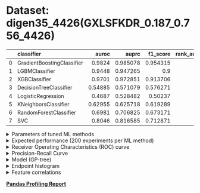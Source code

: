 # Dataset: digen35_4426(GXLSFKDR_0.187_0.756_4426)

|    | classifier                 |   auroc |    auprc |   f1_score |   rank_auroc |   rank_auprc |   rank_f1 |
|---:|:---------------------------|--------:|---------:|-----------:|-------------:|-------------:|----------:|
|  0 | GradientBoostingClassifier | 0.9824  | 0.985078 |   0.954315 |            1 |            1 |         1 |
|  1 | LGBMClassifier             | 0.9448  | 0.947265 |   0.9      |            3 |            3 |         3 |
|  2 | XGBClassifier              | 0.9701  | 0.972851 |   0.913706 |            2 |            2 |         2 |
|  3 | DecisionTreeClassifier     | 0.54885 | 0.571079 |   0.576271 |            7 |            7 |         7 |
|  4 | LogisticRegression         | 0.4687  | 0.528482 |   0.50237  |            8 |            8 |         8 |
|  5 | KNeighborsClassifier       | 0.62955 | 0.625718 |   0.619289 |            6 |            6 |         6 |
|  6 | RandomForestClassifier     | 0.6981  | 0.706825 |   0.673171 |            5 |            5 |         5 |
|  7 | SVC                        | 0.8046  | 0.816585 |   0.712871 |            4 |            4 |         4 |


<details>
<summary>Parameters of tuned ML methods</summary>


```
GradientBoostingClassifier(learning_rate=0.7280931907710034, max_depth=10,
                           n_iter_no_change=16, random_state=4426, tol=1e-07,
                           validation_fraction=0.060000000000000005)
LGBMClassifier(deterministic=True, force_row_wise=True, max_depth=9,
               metric='binary_logloss', n_estimators=90, n_jobs=1,
               num_leaves=512, objective='binary', random_state=4426)
XGBClassifier(alpha=1.3790975696338315, base_score=0.5, booster='dart',
              colsample_bylevel=1, colsample_bynode=1, colsample_bytree=1,
              eta=0.13896270616257594, eval_metric='logloss',
              gamma=0.30000000000000004, gpu_id=-1, importance_type='gain',
              interaction_constraints='', learning_rate=0.138962701,
              max_delta_step=0, max_depth=6, min_child_weight=1, missing=nan,
              monotone_constraints='()', n_estimators=94, n_jobs=1, nthread=1,
              num_parallel_tree=1, random_state=4426, reg_alpha=1.37909758,
              reg_lambda=8.690372694864962, scale_pos_weight=1, subsample=1,
              tree_method='exact', use_label_encoder=False,
              validate_parameters=1, ...)
DecisionTreeClassifier(max_depth=9, max_features='auto', min_samples_leaf=8,
                       min_samples_split=5, random_state=4426)
LogisticRegression(C=0.0021735845482076343, random_state=4426,
                   solver='newton-cg')
KNeighborsClassifier(metric='euclidean', n_neighbors=4, p=1, weights='distance')
RandomForestClassifier(max_depth=9, max_features=None, min_samples_leaf=3,
                       min_samples_split=10, n_estimators=85,
                       random_state=4426)
SVC(C=317.6179888507738, coef0=9.0, kernel='poly', probability=True,
    random_state=4426, tol=2.7492575695659333e-05)
```

</details>

<details>
<summary>Expected performance (200 experiments per ML method)</summary>
<img src='digen35_4426-box.svg' width=40% />
</details>

<details>
<summary>Receiver Operating Characteristics (ROC) curve</summary>
<img src='digen35_4426-roc.svg' width=40% />
</details>

<details>
<summary>Precision-Recall Curve</summary>
<img src='digen35_4426-prc.svg' width=40% />
</details>

<details>
<summary>Model (GP-tree)</summary>
<img src='digen35_4426-model.svg' height=10% />
</details>

<details>
<summary>Endpoint histogram</summary>
<img src='digen35_4426-endpoint.svg' width=40% />
</details>

<details>
<summary>Feature correlations</summary>
<img src='digen35_4426-corr.svg' width=40% />
</details>

[**Pandas Profiling Report**](https://github.io/athril/digen-test/docs/profile/digen35_4426.html)